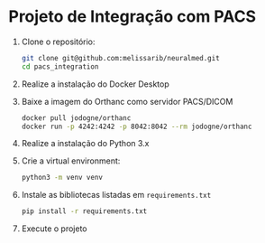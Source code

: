 # Projeto de Integração com PACS

1. Clone o repositório:

   ```bash
   git clone git@github.com:melissarib/neuralmed.git
   cd pacs_integration

2. Realize a instalação do Docker Desktop

3. Baixe a imagem do Orthanc como servidor PACS/DICOM

   ```bash
   docker pull jodogne/orthanc
   docker run -p 4242:4242 -p 8042:8042 --rm jodogne/orthanc

4. Realize a instalação do Python 3.x

5. Crie a virtual environment:

   ```bash
   python3 -m venv venv

6. Instale as bibliotecas listadas em `requirements.txt`
   
   ```bash
   pip install -r requirements.txt

7. Execute o projeto 
